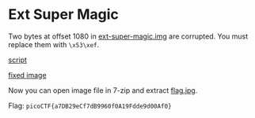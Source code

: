 # Ext Super Magic

Two bytes at offset 1080 in [ext-super-magic.img](ext-super-magic.img) are corrupted. You must replace them with `\x53\xef`.

[script](fix.py)

[fixed image](fixed.img)

Now you can open image file in 7-zip and extract [flag.jpg](flag.jpg).

Flag: `picoCTF{a7DB29eCf7dB9960f0A19Fdde9d00Af0}`
